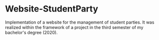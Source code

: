 # Website-StudentParty
Implementation of a website for the management of student parties. It was realized within the framework of a project in the third semester of my bachelor's degree (2020).
